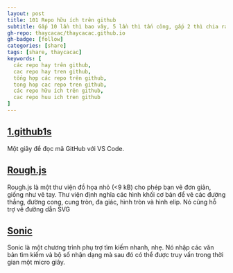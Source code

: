 ```yaml
---
layout: post
title: 101 Repo hữu ích trên github
subtitle: Gấp 10 lần thì bao vây, 5 lần thì tấn công, gấp 2 thì chia ra mà đánh, bằng địch thì phải đánh khéo,...
gh-repo: thaycacac/thaycacac.github.io
gh-badge: [follow]
categories: [share]
tags: [share, thaycacac]
keywords: [
  các repo hay trên github,
  cac repo hay tren github,
  tổng hợp các repo trên github,
  tong hop cac repo tren github,
  các repo hữu ích trên github,
  cac repo huu ich tren github
]
---
```


## [1.github1s](https://github.com/conwnet/github1s)

Một giây để đọc mã GitHub với VS Code.

## [Rough.js](https://github.com/rough-stuff/rough)

Rough.js là một thư viện đồ họa nhỏ (<9 kB) cho phép bạn vẽ đơn giản, giống như vẽ tay. Thư viện định nghĩa các hình khối cơ bản để vẽ các đường thẳng, đường cong, cung tròn, đa giác, hình tròn và hình elip. Nó cũng hỗ trợ vẽ đường dẫn SVG

## [Sonic](https://github.com/valeriansaliou/sonic)

Sonic là một chương trình phụ trợ tìm kiếm nhanh, nhẹ. Nó nhập các văn bản tìm kiếm và bộ số nhận dạng mà sau đó có thể được truy vấn trong thời gian một micro giây.

